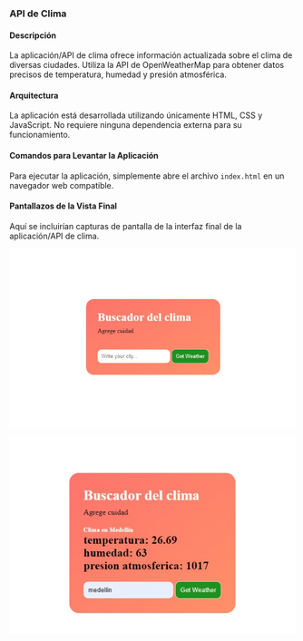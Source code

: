 ### API de Clima

#### Descripción
La aplicación/API de clima ofrece información actualizada sobre el clima de diversas ciudades. Utiliza la API de OpenWeatherMap para obtener datos precisos de temperatura, humedad y presión atmosférica.

#### Arquitectura
La aplicación está desarrollada utilizando únicamente HTML, CSS y JavaScript. No requiere ninguna dependencia externa para su funcionamiento.

#### Comandos para Levantar la Aplicación
Para ejecutar la aplicación, simplemente abre el archivo `index.html` en un navegador web compatible.

#### Pantallazos de la Vista Final
Aquí se incluirían capturas de pantalla de la interfaz final de la aplicación/API de clima. 

![Alt text](image-2.png)

![Alt text](image-3.png)

